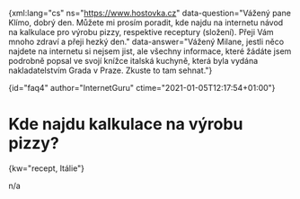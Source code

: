 
{xml:lang="cs" ns="https://www.hostovka.cz" data-question="Vážený pane Klímo, dobrý den. Můžete mi prosím poradit, kde najdu na internetu návod na kalkulace pro výrobu pizzy, respektive receptury (složení). Přeji Vám mnoho zdraví a přeji hezký den." data-answer="Vážený Milane, jestli něco najdete na internetu si nejsem jist, ale všechny informace, které žádáte jsem podrobně popsal ve svojí knížce italská kuchyně, která byla vydána nakladatelstvím Grada v Praze. Zkuste to tam sehnat."}

{id="faq4" author="InternetGuru" ctime="2021-01-05T12:17:54+01:00"}

# Kde najdu kalkulace na výrobu pizzy?

{kw="recept, Itálie"}

n/a

